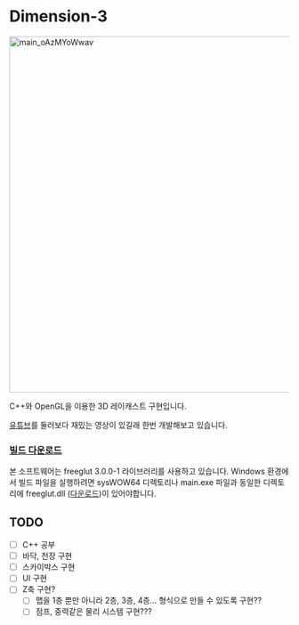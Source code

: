 # Dimension-3

<img width="640" alt="main_oAzMYoWwav" src="https://user-images.githubusercontent.com/35104213/234350060-bd721213-651e-497a-8f26-bdf0959dcc34.png">

C++와 OpenGL을 이용한 3D 레이캐스트 구현입니다.

[유튜브](https://www.youtube.com/watch?v=gYRrGTC7GtA)를 둘러보다 재밌는 영상이 있길래 한번 개발해보고 있습니다.

### [빌드 다운로드](https://github.com/PortalCube/Dimension-3/raw/main/main.exe)

본 소프트웨어는 freeglut 3.0.0-1 라이브러리를 사용하고 있습니다. Windows 환경에서 빌드 파일을 실행하려면 sysWOW64 디렉토리나 main.exe 파일과 동일한 디렉토리에 freeglut.dll ([다운로드](https://www.transmissionzero.co.uk/software/freeglut-devel/))이 있어야합니다.

## TODO

-   [ ] C++ 공부
-   [ ] 바닥, 천장 구현
-   [ ] 스카이박스 구현
-   [ ] UI 구현
-   [ ] Z축 구현?
    -   [ ] 맵을 1층 뿐만 아니라 2층, 3층, 4층... 형식으로 만들 수 있도록 구현??
    -   [ ] 점프, 중력같은 물리 시스템 구현???

